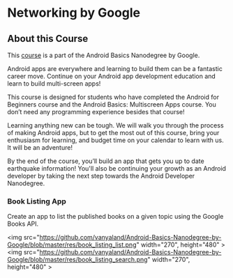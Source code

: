 # Networking by Google

## About this Course

This [course](https://www.udacity.com/course/android-basics-networking--ud843) is a part of the Android Basics Nanodegree by Google.

Android apps are everywhere and learning to build them can be a fantastic career move. Continue on your Android app development education and learn to build multi-screen apps!

This course is designed for students who have completed the Android for Beginners course and the Android Basics: Multiscreen Apps course. You don’t need any programming experience besides that course!

Learning anything new can be tough. We will walk you through the process of making Android apps, but to get the most out of this course, bring your enthusiasm for learning, and budget time on your calendar to learn with us. It will be an adventure!

By the end of the course, you’ll build an app that gets you up to date earthquake information! You'll also be continuing your growth as an Android developer by taking the next step towards the Android Developer Nanodegree.

### Book Listing App

Create an app to list the published books on a given topic using the Google Books API.

<img src="https://github.com/vanyaland/Android-Basics-Nanodegree-by-Google/blob/master/res/book_listing_list.png" 
width="270", height="480" >
<img src="https://github.com/vanyaland/Android-Basics-Nanodegree-by-Google/blob/master/res/book_listing_search.png" 
width="270", height="480" >
